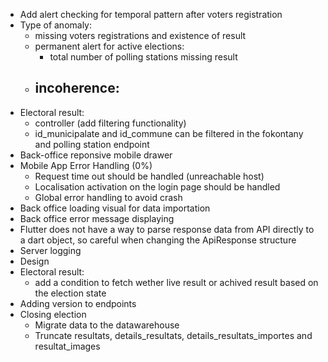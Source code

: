 - Add alert checking for temporal pattern after voters registration
- Type of anomaly:
	- missing voters registrations and existence of result
	- permanent alert for active elections:
		- total number of polling stations missing result
	- incoherence:
		- 
- Electoral result:
	- controller (add filtering functionality)
	- id_municipalate and id_commune can be filtered in the fokontany and polling station endpoint
- Back-office reponsive mobile drawer
- Mobile App Error Handling (0%)
	- Request time out should be handled (unreachable host)
	- Localisation activation on the login page should be handled
	- Global error handling to avoid crash
- Back office loading visual for data importation
- Back office error message displaying
- Flutter does not have a way to parse response data from API directly to a dart object, so careful when changing the ApiResponse structure
- Server logging
- Design
- Electoral result:
	- add a condition to fetch wether live result or achived result based on the election state
- Adding version to endpoints
- Closing election
	- Migrate data to the datawarehouse
	- Truncate resultats, details_resultats, details_resultats_importes and resultat_images